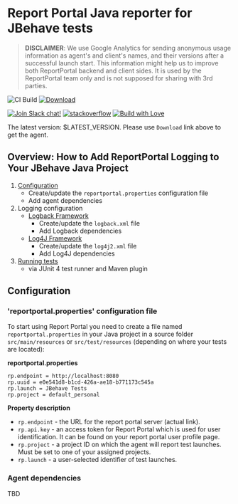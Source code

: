 # Report Portal Java reporter for JBehave tests

> **DISCLAIMER**: We use Google Analytics for sending anonymous usage information as agent's and client's names, and their versions after a
> successful launch start. This information might help us to improve both ReportPortal backend and client sides. It is used by the
> ReportPortal team only and is not supposed for sharing with 3rd parties.

![CI Build](https://github.com/reportportal/agent-java-jbehave/workflows/CI%20Build/badge.svg?branch=develop)
[ ![Download](https://api.bintray.com/packages/epam/reportportal/agent-java-jbehave/images/download.svg) ](https://bintray.com/epam/reportportal/agent-java-jbehave/_latestVersion)
 
[![Join Slack chat!](https://reportportal-slack-auto.herokuapp.com/badge.svg)](https://reportportal-slack-auto.herokuapp.com)
[![stackoverflow](https://img.shields.io/badge/reportportal-stackoverflow-orange.svg?style=flat)](http://stackoverflow.com/questions/tagged/reportportal)
[![Build with Love](https://img.shields.io/badge/build%20with-❤%EF%B8%8F%E2%80%8D-lightgrey.svg)](http://reportportal.io?style=flat)

The latest version: $LATEST_VERSION. Please use `Download` link above to get the agent.

## Overview: How to Add ReportPortal Logging to Your JBehave Java Project

1. [Configuration](#configuration)
   * Create/update the `reportportal.properties` configuration file
   * Add agent dependencies
2. Logging configuration 
   * [Logback Framework](#logback-framework)
     * Create/update the `logback.xml` file
     * Add Logback dependencies
   * [Log4J Framework](#log4j-framework)
     * Create/update the `log4j2.xml` file
     * Add Log4J dependencies
4. [Running tests](#test-run)
   * via JUnit 4 test runner and Maven plugin

## Configuration

### 'reportportal.properties' configuration file
To start using Report Portal you need to create a file named `reportportal.properties` in your Java project in a source folder 
`src/main/resources` or `src/test/resources` (depending on where your tests are located):

**reportportal.properties**
```
rp.endpoint = http://localhost:8080
rp.uuid = e0e541d8-b1cd-426a-ae18-b771173c545a
rp.launch = JBehave Tests
rp.project = default_personal
```
**Property description**
* `rp.endpoint` - the URL for the report portal server (actual link).
* `rp.api.key` - an access token for Report Portal which is used for user identification. It can be found on your report portal user profile page.
* `rp.project` - a project ID on which the agent will report test launches. Must be set to one of your assigned projects.
* `rp.launch` - a user-selected identifier of test launches.

### Agent dependencies

TBD

